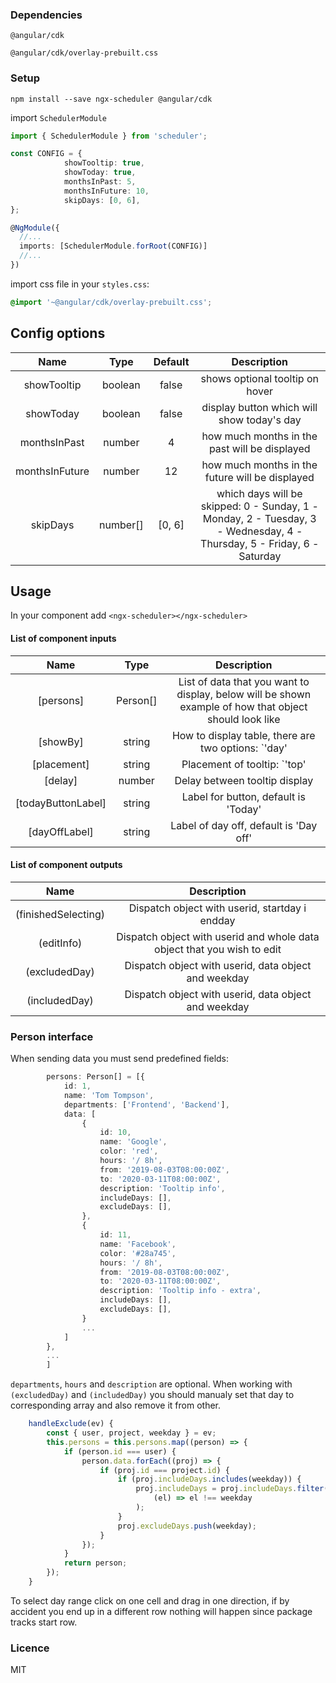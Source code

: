 ### Dependencies

`@angular/cdk`

`@angular/cdk/overlay-prebuilt.css`

### Setup

`npm install --save ngx-scheduler @angular/cdk`

import `SchedulerModule`

```typescript
import { SchedulerModule } from 'scheduler';

const CONFIG = {
    		showTooltip: true,
			showToday: true,
			monthsInPast: 5,
			monthsInFuture: 10,
			skipDays: [0, 6],
};

@NgModule({
  //...
  imports: [SchedulerModule.forRoot(CONFIG)]
  //...
})
```

import css file in your `styles.css`:

```css
@import '~@angular/cdk/overlay-prebuilt.css';
```

## Config options

|      Name      |   Type   | Default |                                                      Description                                                       |
| :------------: | :------: | :-----: | :--------------------------------------------------------------------------------------------------------------------: |
|  showTooltip   | boolean  |  false  |                                            shows optional tooltip on hover                                             |
|   showToday    | boolean  |  false  |                                       display button which will show today's day                                       |
|  monthsInPast  |  number  |    4    |                                     how much months in the past will be displayed                                      |
| monthsInFuture |  number  |   12    |                                    how much months in the future will be displayed                                     |
|    skipDays    | number[] | [0, 6]  | which days will be skipped: 0 - Sunday, 1 - Monday, 2 - Tuesday, 3 - Wednesday, 4 - Thursday, 5 - Friday, 6 - Saturday |

## Usage

In your component add `<ngx-scheduler></ngx-scheduler>`

#### List of component inputs

|        Name        |   Type   |                                              Description                                               |
| :----------------: | :------: | :----------------------------------------------------------------------------------------------------: |
|     [persons]      | Person[] | List of data that you want to display, below will be shown example of how that object should look like |
|      [showBy]      |  string  |                     How to display table, there are two options: `'day' | 'month'`                     |
|    [placement]     |  string  |                      Placement of tooltip: `'top' | 'bottom' | 'left' | 'right'`                       |
|      [delay]       |  number  |                                     Delay between tooltip display                                      |
| [todayButtonLabel] |  string  |                                  Label for button, default is 'Today'                                  |
|   [dayOffLabel]    |  string  |                                 Label of day off, default is 'Day off'                                 |

#### List of component outputs

|        Name         |                               Description                               |
| :-----------------: | :---------------------------------------------------------------------: |
| (finishedSelecting) |             Dispatch object with userid, startday i endday              |
|     (editInfo)      | Dispatch object with userid and whole data object that you wish to edit |
|    (excludedDay)    |          Dispatch object with userid, data object and weekday           |
|    (includedDay)    |          Dispatch object with userid, data object and weekday           |

### Person interface

When sending data you must send predefined fields:

```typescript
		persons: Person[] = [{
			id: 1,
			name: 'Tom Tompson',
			departments: ['Frontend', 'Backend'],
			data: [
				{
					id: 10,
					name: 'Google',
					color: 'red',
					hours: '/ 8h',
					from: '2019-08-03T08:00:00Z',
					to: '2020-03-11T08:00:00Z',
					description: 'Tooltip info',
					includeDays: [],
					excludeDays: [],
				},
				{
					id: 11,
					name: 'Facebook',
					color: '#28a745',
					hours: '/ 8h',
					from: '2019-08-03T08:00:00Z',
					to: '2020-03-11T08:00:00Z',
					description: 'Tooltip info - extra',
					includeDays: [],
					excludeDays: [],
				}
				...
			]
		},
		...
		]
```

`departments`, `hours` and `description` are optional. When working with `(excludedDay)` and `(includedDay)` you should manualy set that day to corresponding array and also remove it from other.

```typescript
	handleExclude(ev) {
		const { user, project, weekday } = ev;
		this.persons = this.persons.map((person) => {
			if (person.id === user) {
				person.data.forEach((proj) => {
					if (proj.id === project.id) {
						if (proj.includeDays.includes(weekday)) {
							proj.includeDays = proj.includeDays.filter(
								(el) => el !== weekday
							);
						}
						proj.excludeDays.push(weekday);
					}
				});
			}
			return person;
		});
	}
```

To select day range click on one cell and drag in one direction, if by accident you end up in a different row nothing will happen since package tracks start row.

### Licence

MIT
